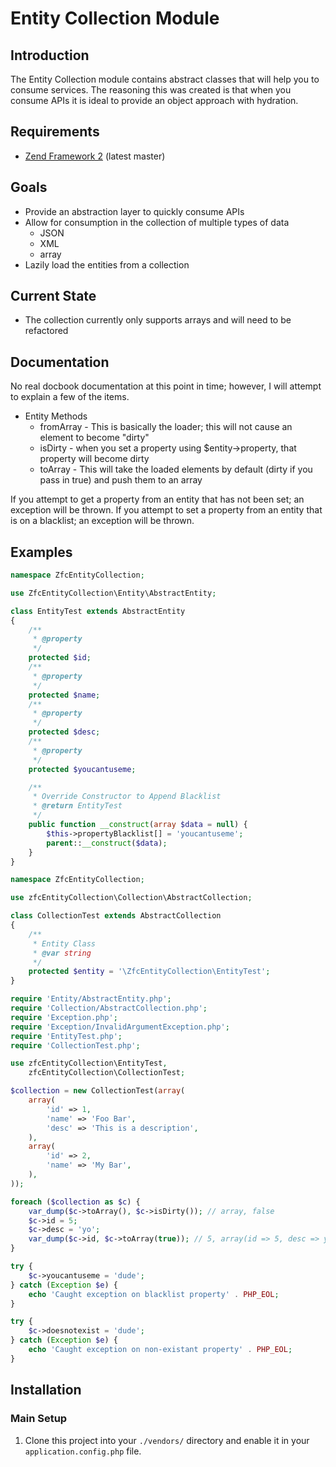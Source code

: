 Entity Collection Module
=======

Introduction
------------

The Entity Collection module contains abstract classes that will help you to
consume services.  The reasoning this was created is that when
you consume APIs it is ideal to provide an object approach with hydration.

Requirements
------------

 * [Zend Framework 2](https://github.com/zendframework/zf2) (latest master)

Goals
-----

 * Provide an abstraction layer to quickly consume APIs
 * Allow for consumption in the collection of multiple types of data
    * JSON
    * XML
    * array
 * Lazily load the entities from a collection

Current State
-------------

 * The collection currently only supports arrays and will need to be refactored


Documentation
-------------

No real docbook documentation at this point in time; however, I will attempt to
explain a few of the items.

 * Entity Methods
    * fromArray - This is basically the loader; this will not cause an element to become "dirty"
    * isDirty   - when you set a property using $entity->property, that property will become dirty
    * toArray   - This will take the loaded elements by default (dirty if you pass in true) and push
                  them to an array

If you attempt to get a property from an entity that has not been set; an exception will be thrown.
If you attempt to set a property from an entity that is on a blacklist; an exception will be thrown.

Examples
--------

```php
namespace ZfcEntityCollection;

use ZfcEntityCollection\Entity\AbstractEntity;

class EntityTest extends AbstractEntity
{
    /**
     * @property
     */
    protected $id;
    /**
     * @property
     */
    protected $name;
    /**
     * @property
     */
    protected $desc;
    /**
     * @property
     */
    protected $youcantuseme;

    /**
     * Override Constructor to Append Blacklist
     * @return EntityTest
     */
    public function __construct(array $data = null) {
        $this->propertyBlacklist[] = 'youcantuseme';
        parent::__construct($data);
    }
}
```

```php
namespace ZfcEntityCollection;

use zfcEntityCollection\Collection\AbstractCollection;

class CollectionTest extends AbstractCollection
{
    /**
     * Entity Class
     * @var string
     */
    protected $entity = '\ZfcEntityCollection\EntityTest';
}
```

```php
require 'Entity/AbstractEntity.php';
require 'Collection/AbstractCollection.php';
require 'Exception.php';
require 'Exception/InvalidArgumentException.php';
require 'EntityTest.php';
require 'CollectionTest.php';

use zfcEntityCollection\EntityTest,
    zfcEntityCollection\CollectionTest;

$collection = new CollectionTest(array(
    array(
        'id' => 1,
        'name' => 'Foo Bar',
        'desc' => 'This is a description',
    ),
    array(
        'id' => 2,
        'name' => 'My Bar',
    ),
));

foreach ($collection as $c) {
    var_dump($c->toArray(), $c->isDirty()); // array, false
    $c->id = 5;
    $c->desc = 'yo';
    var_dump($c->id, $c->toArray(true)); // 5, array(id => 5, desc => yo)
}

try {
    $c->youcantuseme = 'dude';
} catch (Exception $e) {
    echo 'Caught exception on blacklist property' . PHP_EOL;
}

try {
    $c->doesnotexist = 'dude';
} catch (Exception $e) {
    echo 'Caught exception on non-existant property' . PHP_EOL;
}
```

Installation
------------

### Main Setup

1. Clone this project into your `./vendors/` directory and enable it in your
   `application.config.php` file.
